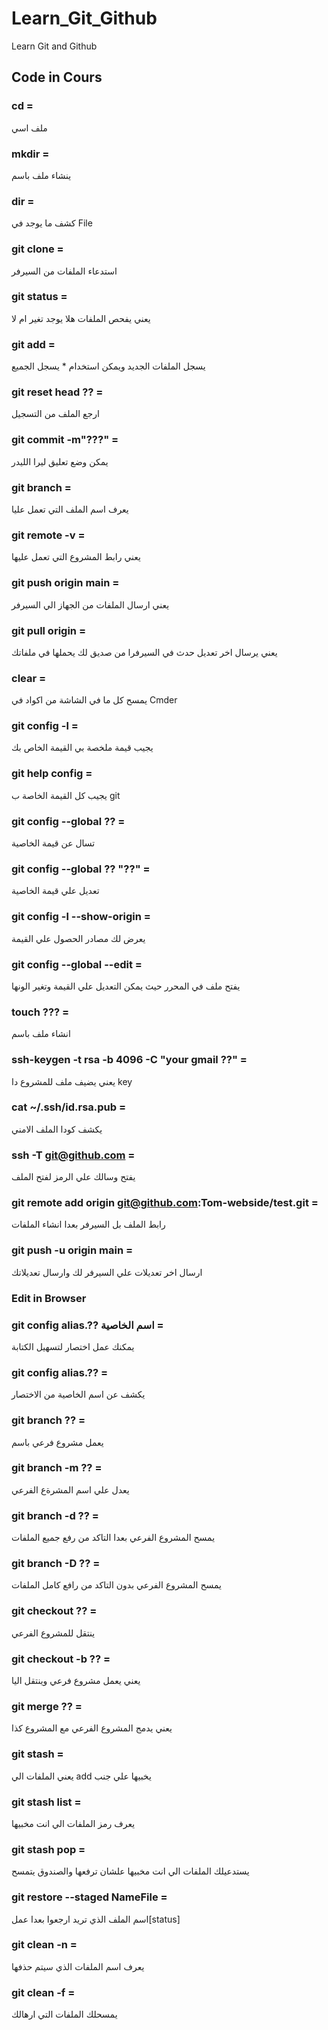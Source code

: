 # Learn_Git_Github
Learn Git and Github
## Code in Cours
### cd =
  ملف اسي
### mkdir =
  ينشاء ملف باسم
### dir =
  كشف ما يوجد في File
### git clone =
  استدعاء الملفات من السيرفر
### git status =
  يعني يفحص الملفات هلا يوجد تغير ام لا
### git add =
  يسجل الملفات الجديد ويمكن استخدام * يسجل الجميع
### git reset head ?? =
  ارجع الملف من التسجيل
### git commit -m"???" =
  يمكن وضع تعليق ليرا الليدر
### git branch =
  يعرف اسم الملف التي تعمل عليا
### git remote -v =
  يعني رابط المشروع التي تعمل عليها
### git push origin main =
  يعني ارسال الملفات من الجهاز الي السيرفر
### git pull origin =
  يعني يرسال اخر تعديل حدث في السيرفرا من صديق لك يحملها في ملفاتك
### clear =
  يمسح كل ما في الشاشة من اكواد في Cmder
### git config -l = 
  يجيب قيمة ملخصة بي القيمة الخاص بك 
### git help config = 
  يجيب كل القيمة الخاصة ب git 
### git config --global ?? = 
  تسال عن قيمة الخاصية 
### git config --global ?? "??" = 
  تعديل علي قيمة الخاصية
### git config -l --show-origin =
  يعرض لك مصادر الحصول علي القيمة
### git config --global --edit =
  يفتح ملف في المحرر حيث يمكن التعديل علي القيمة وتغير الونها
### touch ??? =
  انشاء ملف باسم
### ssh-keygen -t rsa -b 4096 -C "your gmail ??" =
  يعني يضيف ملف للمشروع دا key
### cat ~/.ssh/id.rsa.pub =
  يكشف كودا الملف الامني
### ssh -T git@github.com =
  يفتح وسالك علي الرمز لفتح الملف
### git remote add origin git@github.com:Tom-webside/test.git =
  رابط الملف بل السيرفر بعدا انشاء الملفات
### git push -u origin main =
  ارسال اخر تعديلات علي السيرفر لك وارسال تعديلاتك
### Edit in Browser
### git config alias.?? اسم الخاصية  = 
  يمكنك عمل اختصار لتسهيل الكتابة
### git config alias.?? =
  يكشف عن اسم الخاصية من الاختصار
### git branch ?? =
  يعمل مشروع فرعي باسم
### git branch -m ?? =
  يعدل علي اسم المشرةع الفرعي
### git branch -d ?? =
  يمسح المشروع الفرعي بعدا التاكد من رفع جميع الملفات
### git branch -D ?? =
  يمسح المشروع الفرعي بدون التاكد من رافع كامل الملفات
### git checkout ?? =
  ينتقل للمشروع الفرعي
### git checkout -b ?? =
  يعني يعمل مشروع فرعي وينتقل اليا
### git merge ?? =
  يعني يدمج المشروع الفرعي مع المشروع كذا
### git stash =
  يعني الملفات الي add يخبيها علي جنب
### git stash list =
  يعرف رمز الملفات الي انت مخبيها
### git stash pop =
  يستدعيلك الملفات الي انت مخبيها علشان ترفعها والصندوق يتمسح
### git restore --staged NameFile =
  اسم الملف الذي تريد ارجعوا بعدا عمل[status]
### git clean -n =
  يعرف اسم الملفات الذي سيتم حذفها
### git clean -f =
  يمسحلك الملفات التي ارهالك

